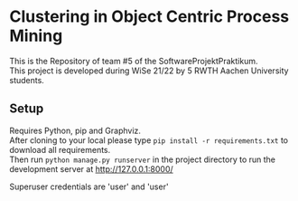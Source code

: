 # Clustering in Object Centric Process Mining
This is the Repository of team #5 of the SoftwareProjektPraktikum.\
This project is developed during WiSe 21/22 by 5 RWTH Aachen University students.

## Setup
Requires Python, pip and Graphviz.\
After cloning to your local please type ```pip install -r requirements.txt``` to download all requirements.\
Then run ```python manage.py runserver``` in the project directory to run the development server at http://127.0.0.1:8000/

Superuser credentials are 'user' and 'user'
